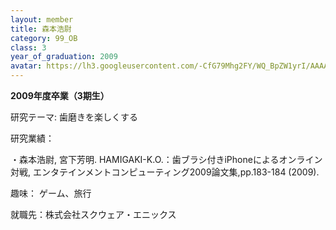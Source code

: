 ```yaml
---
layout: member
title: 森本浩尉
category: 99_OB
class: 3
year_of_graduation: 2009
avatar: https://lh3.googleusercontent.com/-CfG79Mhg2FY/WQ_BpZW1yrI/AAAAAAAAqMU/pDxJheIxqT8L2YeqQDQOl5-60de7ufNfACLcB/p-s300/morimoto.jpg
---
```

**2009年度卒業（3期生）**

研究テーマ: 歯磨きを楽しくする

研究業績：

・森本浩尉, 宮下芳明. HAMIGAKI-K.O.：歯ブラシ付きiPhoneによるオンライン対戦, エンタテインメントコンピューティング2009論文集,pp.183-184 (2009).

趣味： ゲーム、旅行

就職先：株式会社スクウェア・エニックス